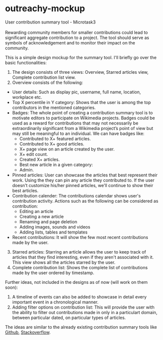# outreachy-mockup

User contribution summary tool - Microtask3 <br><br>
Rewarding community members for smaller contributions could lead to significant aggregate contribution to a project. The tool should 
serve as symbols of acknowledgement and to monitor their impact on the community. 

This is a simple design mockup for the summary tool. I'll briefly go over the basic functionalities:

1. The design consists of three views: Overview, Starred articles view, Complete contribution list view.
2. Overview consists of the following:
  - User details: Such as display pic, username, full name, location, workplace etc.
  - Top X percentile in Y category: Shows that the user is among the top contributors in the mentioned categories.
  - Badges: The whole point of creating a contribution summary tool is to motivate editors to participate on 
  Wikimedia projects. Badges could be used as a reward for contributions that may not necessarily be extraordinarily 
  significant from a Wikimedia project’s point of view but may still be meaningful to an individual. We can have badges like:
    - Contributed to X+ featured articles.
    - Contributed to X+ good articles.
    - X+ page view on an article created by the user.
    - X+ edit count.
    - Created X+ articles.
    - Best new article in a given category:
    - Admin.    
  - Pinned articles: User can showcase the articles that best represent their work. Using the they can pin any article they 
  contributed to. If the user doesn't customize his/her pinned articles, we'll continue to show their best articles. 
  - Contribution calender: The contributions calendar shows user's contribution activity. Actions such as the following 
  can be considered as contribution:
    - Editing an article
    - Creating a new article
    - Renaming and page deletion
    - Adding images, sounds and videos
    - Adding lists, tables and templates
  - Recent contributions: It will show the few most recent contributions made by the user.
3. Starred articles: Starring an article allows the user to keep track of articles that they find interesting, even if they 
aren't associated with it. This view shows all the articles starred by the user.
4. Complete contribution list: Shows the complete list of contributions made by the user ordered by timestamp.

Further ideas, not included in the designs as of now (will work on them soon):
1. A timeline of events can also be added to showcase in detail every important event in a chronological manner.
2. Adding filter options on contribution list: This will provide the user with the ability to filter out contributions made in only in a particulart domain, between particular dated, on particular types of articles.

The ideas are similar to the already existing contribution summary tools like [Github](https://github.com/), [Stackoverflow](https://stackoverflow.com/).
